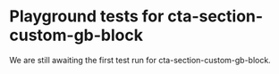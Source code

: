 # Playground tests for cta-section-custom-gb-block
We are still awaiting the first test run for cta-section-custom-gb-block.
